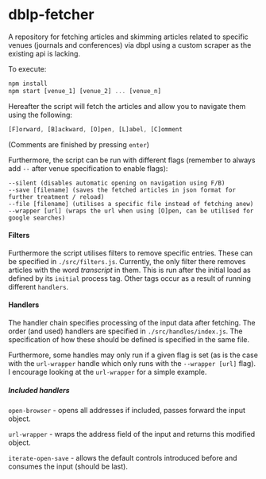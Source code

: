 # dblp-fetcher
A repository for fetching articles and skimming articles related to specific venues (journals and conferences) via dbpl using a custom scraper as the existing api is lacking.

To execute:

```javascript
npm install
npm start [venue_1] [venue_2] ... [venue_n]
```

Hereafter the script will fetch the articles and allow you to navigate them using the following:

```javascript
[F]orward, [B]ackward, [O]pen, [L]abel, [C]omment
```

(Comments are finished by pressing `enter`)

Furthermore, the script can be run with different flags (remember to always add `--` after venue specification to enable flags):

```
--silent (disables automatic opening on navigation using F/B)
--save [filename] (saves the fetched articles in json format for further treatment / reload)
--file [filename] (utilises a specific file instead of fetching anew)
--wrapper [url] (wraps the url when using [O]pen, can be utilised for google searches)
```



#### Filters

Furthermore the script utilises filters to remove specific entries. These can be specified in `./src/filters.js`. Currently, the only filter there removes articles with the word *transcript* in them. This is run after the initial load as defined by its `initial` process tag. Other tags occur as a result of running different `handlers`.



#### Handlers

The handler chain specifies processing of the input data after fetching. The order (and used) handlers are specified in `./src/handles/index.js`. The specification of how these should be defined is specified in the same file.

Furthermore, some handles may only run if a given flag is set (as is the case with the `url-wrapper` handle which only runs with the `--wrapper [url]` flag). I encourage looking at the `url-wrapper` for a simple example.



##### Included handlers

`open-browser` - opens all addresses if included, passes forward the input object.

`url-wrapper` - wraps the address field of the input and returns this modified object.

`iterate-open-save` - allows the default controls introduced before and consumes the input (should be last).



